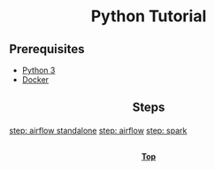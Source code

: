 # <p align="center">Python Tutorial</p>

## Prerequisites

* [Python 3](https://www.python.org)
* [Docker](https://www.docker.com)

## <p align="center"> Steps </p>

[step: airflow standalone](airflow-standalone)
[step: airflow](airflow)
[step: spark](spark)

##

**<p align="center"> [Top](#python-tutorial) </p>**
